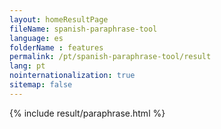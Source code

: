 ```yaml
---
layout: homeResultPage
fileName: spanish-paraphrase-tool
language: es
folderName : features
permalink: /pt/spanish-paraphrase-tool/result
lang: pt
nointernationalization: true
sitemap: false
---
```

{% include result/paraphrase.html %}

<script src="/js/result/paraprashing.js" data-foldername="{{page.folderName}}" data-lang="{{page.lang}}"></script>